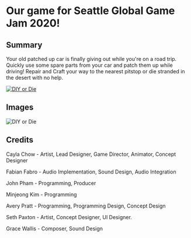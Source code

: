 # Our game for Seattle Global Game Jam 2020!

## Summary

Your old patched up car is finally giving out while you're on a road trip. Quickly use some spare parts from your car and patch them up while driving! Repair and Craft your way to the nearest pitstop or die stranded in the desert with no help. 

[![DIY or Die](https://ggj.s3.amazonaws.com/styles/game_sidebar__wide/featured_image/2020/02/91221/diy.png?itok=YHd9LL9R&timestamp=1580691829)](https://www.youtube.com/watch?v=1_Od8eUzCoU&feature=emb_title)

## Images

![DIY or Die](https://ggj.s3.amazonaws.com/styles/game_sidebar__wide/featured_image/2020/02/91221/diy.png?itok=YHd9LL9R&timestamp=1580691829)

## Credits

Cayla Chow - Artist, Lead Designer, Game Director, Animator, Concept Designer

Fabian Fabro - Audio Implementation, Sound Design, Audio Integration

John Pham - Programming, Producer

Minjeong Kim - Programming

Avery Pratt - Programming, Programming Design, Concept Design

Seth Paxton - Artist, Concept Designer, UI Designer. 

Grace Wallis - Composer, Sound Design
